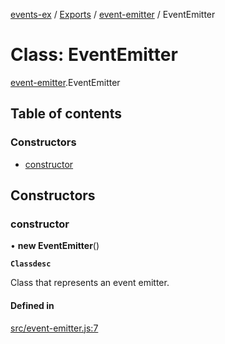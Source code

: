 [events-ex](../README.md) / [Exports](../modules.md) / [event-emitter](../modules/event_emitter-1.md) / EventEmitter

# Class: EventEmitter

[event-emitter](../modules/event_emitter-1.md).EventEmitter

## Table of contents

### Constructors

- [constructor](event_emitter-1.EventEmitter.md#constructor)

## Constructors

### constructor

• **new EventEmitter**()

**`Classdesc`**

Class that represents an event emitter.

#### Defined in

[src/event-emitter.js:7](https://github.com/snowyu/events-ex.js/blob/2b0a99d/src/event-emitter.js#L7)
